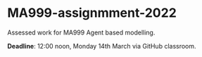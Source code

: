 # MA999-assignmment-2022
Assessed work for MA999 Agent based modelling.

**Deadline**: 12:00 noon, Monday 14th March via GitHub classroom.
